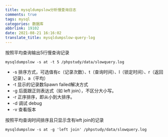 ```yaml
---
title: mysqldumpslow分析慢查询日志
comments: true
tags: mysql
categories: 数据库
abbrlink: 19102
date: 2021-08-21 16:16:02
translate_title: mysqldumpslow-query-log
---
```

按照平均查询输出5行慢查询记录
```shell
mysqldumpslow -s at -t 5 /phpstudy/data/slowquery.log
```
- -s   排序方式，可选值有c（记录次数）、t（查询时间）、l（锁定时间）、r（返回记录）、a（平均）
- -t    显示的记录数Spawn failed解决方式
- -g   后面跟正则表达式（如 left join），不区分大小写。
- -r   正序排序，即从小到大排序。
- -d  调试 debug
- -v   查看版本

按照平均查询时间排序且只显示含有left join的记录
```shell
mysqldumpslow -s at -g 'left join' /phpstudy/data/slowquery.log
```
